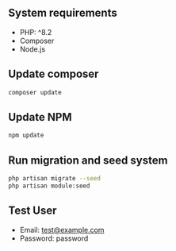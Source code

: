 ## System requirements
- PHP: ^8.2
- Composer
- Node.js

## Update composer
```bash
composer update
```
## Update NPM
```bash
npm update
```

## Run migration and seed system
```bash
php artisan migrate --seed
php artisan module:seed
```

## Test User
- Email: test@example.com
- Password: password
